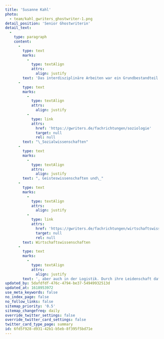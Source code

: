 ```yaml
---
title: 'Susanne Kahl'
photo:
  - team/kahl_gwriters_ghostwriter-1.png
detail_position: 'Senior Ghostwriterin'
detail_text:
  -
    type: paragraph
    content:
      -
        type: text
        marks:
          -
            type: textAlign
            attrs:
              align: justify
        text: 'Das interdisziplinäre Arbeiten war ein Grundbestandteil der akademischen Ausbildung von Susanne Kahl, dementsprechend breitgefächert sind ihre Fachgebiete, in denen Sie für GWriters wissenschaftliche Arbeiten schreibt. Der Schwerpunkt ihrer Kompetenzen und damit auch der von ihr verfassten wissenschaftlichen Arbeiten liegt in den'
      -
        type: text
        marks:
          -
            type: textAlign
            attrs:
              align: justify
          -
            type: link
            attrs:
              href: 'https://gwriters.de/fachrichtungen/soziologie'
              target: null
              rel: null
        text: "\_Sozialwissenschaften"
      -
        type: text
        marks:
          -
            type: textAlign
            attrs:
              align: justify
        text: ", Geisteswissenschaften und\_"
      -
        type: text
        marks:
          -
            type: textAlign
            attrs:
              align: justify
          -
            type: link
            attrs:
              href: 'https://gwriters.de/fachrichtungen/wirtschaftswissenschaften'
              target: null
              rel: null
        text: Wirtschaftswissenschaften
      -
        type: text
        marks:
          -
            type: textAlign
            attrs:
              align: justify
        text: ', aber auch in der Logistik. Durch ihre Leidenschaft dafür, ihren persönlichen Horizont zu erweitern und unsere Kunden bei diversen akademischen Fragestellungen zu unterstützen, hat sich Susanne Kahl in der bereits mehrere Jahre andauernden Zusammenarbeit als eine unserer wichtigsten Expertinnen etabliert.'
updated_by: 5dafdfdf-476c-4794-be37-54949932513d
updated_at: 1618953972
use_meta_keywords: false
no_index_page: false
no_follow_links: false
sitemap_priority: '0.5'
sitemap_changefreq: daily
override_twitter_settings: false
override_twitter_card_settings: false
twitter_card_type_page: summary
id: 6fd5f928-d931-42b1-b5eb-8f395f5bd71e
---
```

